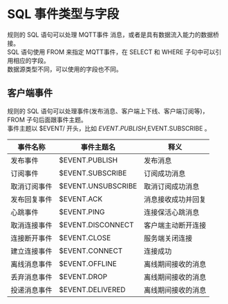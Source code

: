 # SQL 事件类型与字段
规则的 SQL 语句可以处理 MQTT事件 消息，或者是具有数据流入能力的数据桥接。<br />SQL 语句使用 FROM 来指定 MQTT事件，在 SELECT 和 WHERE 子句中可以引用相应的字段。 <br />数据源类型不同，可以使用的字段也不同。

## 客户端事件
规则的 SQL 语句可以处理事件(发布消息、客户端上下线、客户端订阅等)，FROM 子句后面跟事件主题。<br />事件主题以 $EVENT/ 开头，比如 $EVENT.PUBLISH,$EVENT.SUBSCRIBE 。

| **事件名称**   | **事件主题名**          | **释义**    |
|------------|--------------------|-----------|
| 发布事件       | $EVENT.PUBLISH     | 发布消息      |
| 订阅事件       | $EVENT.SUBSCRIBE   | 订阅成功消息    |
| 取消订阅事件     | $EVENT.UNSUBSCRIBE | 取消订阅成功消息  |
| 发布回复事件     | $EVENT.ACK         | 消息接收成功并回复 |
| 心跳事件       | $EVENT.PING        | 连接保活心跳消息  |
| 取消连接事件     | $EVENT.DISCONNECT  | 客户端主动断开连接 |
| 连接断开事件     | $EVENT.CLOSE       | 服务端关闭连接   |
| 建立连接事件     | $EVENT.CONNECT     | 连接成功      |
| 离线消息事件     | $EVENT.OFFLINE     | 离线期间接收的消息 |
| 丢弃消息事件     | $EVENT.DROP        | 离线期间接收的消息 |
| 投递消息事件     | $EVENT.DELIVERED     | 离线期间接收的消息 |